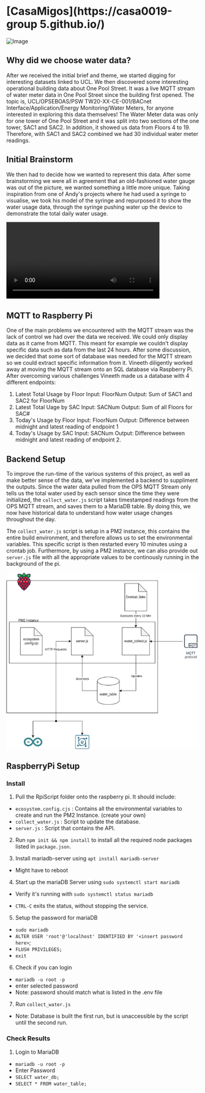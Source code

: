 # [CasaMigos](https://casa0019-group 5.github.io/)

<img src="./docs/physical device.jpg" alt="Image">

## Why did we choose water data?

After we received the initial brief and theme, we started digging for interesting datasets linked to UCL. We then discovered some interesting operational building data about One Pool Street. It was a live MQTT stream of water meter data in One Pool Street since the building first opened. The topic is, UCL/OPSEBOAS/PSW TW20-XX-CE-001/BACnet Interface/Application/Energy Monitoring/Water Meters, for anyone interested in exploring this data themselves! The Water Meter data was only for one tower of One Pool Street and it was split into two sections of the one tower, SAC1 and SAC2. In addition, it showed us data from Floors 4 to 19. Therefore, with SAC1 and SAC2 combined we had 30 individual water meter readings.

## Initial Brainstorm

We then had to decide how we wanted to represent this data. After some brainstorming we were all in agreement that an old-fashioned water gauge was out of the picture, we wanted something a little more unique. Taking inspiration from one of Andy's projects where he had used a syringe to visualise, we took his model of the syringe and repurposed it to show the water usage data, through the syringe pushing water up the device to demonstrate the total daily water usage.

<video width="400" controls autoplay>
    <source src="./docs/physical_device_overview.MOV" type="video/mp4">
</video>

## MQTT to Raspberry Pi

One of the main problems we encountered with the MQTT stream was the lack of control we had over the data we received. We could only display data as it came from MQTT. This meant for example we couldn't display specific data such as data from the last 24 hours. After some discussion, we decided that some sort of database was needed for the MQTT stream so we could extract specific information from it. Vineeth diligently worked away at moving the MQTT stream onto an SQL database via Raspberry Pi. After overcoming various challenges Vineeth made us a database with 4 different endpoints:

1. Latest Total Usage by Floor
   Input: FloorNum
   Output: Sum of SAC1 and SAC2 for FloorNum
2. Latest Total Uage by SAC
   Input: SACNum
   Output: Sum of all Floors for SAC#
3. Today's Usage by Floor
   Input: FloorNum
   Output: Difference between midnight and latest reading of endpoint 1
4. Today's Usage by SAC
   Input: SACNum
   Output: Difference between midnight and latest reading of endpoint 2.

## Backend Setup

To improve the run-time of the various systems of this project, as well as make better sense of the data, we've implemented a backend to suppliment the outputs. Since the water data pulled from the OPS MQTT Stream only tells us the total water used by each sensor since the time they were initialized, the `collect_water.js` script takes timestamped readings from the OPS MQTT stream, and saves them to a MariaDB table. By doing this, we now have historical data to understand how water usage changes throughout the day.

The `collect_water.js` script is setup in a PM2 instance, this contains the entire build environment, and therefore allows us to set the environmental variables. This specific script is then restarted every 10 minutes using a crontab job. Furthermore, by using a PM2 instance, we can also provide out `server.js` file with all the appropriate values to be continously running in the background of the pi.

![backend arch](./docs/Backend.drawio.png)

## RaspberryPi Setup

### Install

1. Pull the RpiScript folder onto the raspberry pi.
   It should include:

- `ecosystem.config.cjs` : Contains all the environmental variables to create and run the PM2 Instance. (create your own)
- `collect_water.js` : Script to update the database.
- `server.js` : Script that contains the API.

2. Run `npm init && npm install` to install all the required node packages listed in `package.json`.

3. Install mariadb-server using `apt install mariadb-server`

- Might have to reboot

4. Start up the mariaDB Server using `sudo systemctl start mariadb`

- Verify it's running with `sudo systemctl status mariadb`

- `CTRL-C` exits the status, without stopping the service.

5. Setup the password for mariaDB

- `sudo mariadb`
- `ALTER USER 'root'@'localhost' IDENTIFIED BY '<insert password here>`;
- `FLUSH PRIVILEGES;`
- `exit`

6. Check if you can login

- `mariadb -u root -p`
- enter selected password
- Note: password should match what is listed in the .env file

7. Run `collect_water.js`

- Note: Database is built the first run, but is unaccessible by the script until the second run.

### Check Results

1. Login to MariaDB

- `mariadb -u root -p`
- Enter Password
- `SELECT water_db;`
- `SELECT * FROM water_table;`

